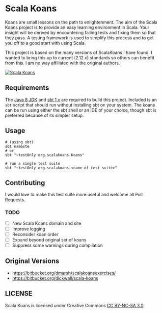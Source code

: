 # Scala Koans
Koans are small lessons on the path to enlightenment. The aim of the Scala Koans project is to provide an easy learning environment in Scala. Your insight will be derived by encountering failing tests and fixing them so that they pass. A testing framework is used to simplify this process and to get you off to a good start with using Scala.

This project is based on the many versions of ScalaKoans I have found. I wanted to bring this up to current (2.12.x) standards so others can benefit from this. I am no way affiliated with the original authors. 

[![Scala Koans](https://github.com/bsamaripa/scala-koans/workflows/Scala%20Koans/badge.svg?branch=master)](https://github.com/bsamaripa/scala-koans/actions)

## Requirements
The [Java 8 JDK](https://www.oracle.com/technetwork/java/javase/downloads/index.html) and [sbt 1.x](https://www.scala-sbt.org/download.html) are required to build this project. Included is an `sbt` script that should run without installing sbt on your system.
The koans can be run using either the sbt shell or an IDE of your choice, though sbt is preferred because of its simpler setup.

## Usage
```
# (using sbt)
sbt namaste
# or
sbt "~testOnly org.scalakoans.Koans"

# run a single test suite
sbt "~testOnly org.scalakoans.<name of test suite>"
```

## Contributing
I would love to make this test suite more useful and welcome all Pull Requests.

### TODO
* [ ] New Scala Koans domain and site
* [ ] Improve logging
* [ ] Reconsider koan order
* [ ] Expand beyond original set of koans
* [ ] Suppress some warnings during compilation

## Original Versions
* https://bitbucket.org/dmarsh/scalakoansexercises/
* https://bitbucket.org/dickwall/scala-koans

## LICENSE

Scala Koans is licensed under Creative Commons [CC BY-NC-SA 3.0](http://creativecommons.org/licenses/by-nc-sa/3.0)
